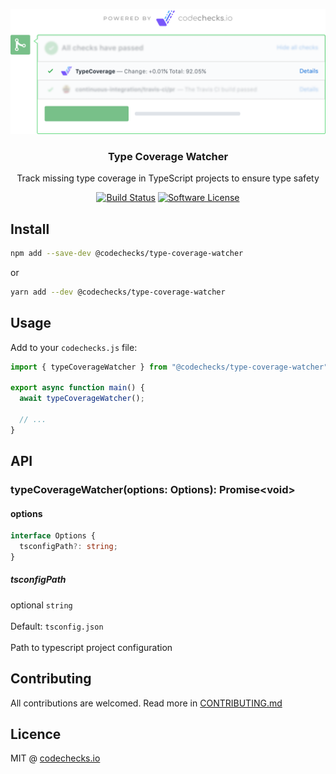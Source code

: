 <p align="center">
  <img src="./meta/check.png" width="700" alt="codechecks.io">
  <h3 align="center">Type Coverage Watcher</h3>
  <p align="center">Track missing type coverage in TypeScript projects to ensure type safety</p>

  <p align="center">
    <a href="https://circleci.com/gh/codechecks/type-coverage-watcher"><img alt="Build Status" src="https://circleci.com/gh/codechecks/type-coverage-watcher/tree/master.svg?style=svg"></a>
    <a href="/package.json"><img alt="Software License" src="https://img.shields.io/badge/license-MIT-brightgreen.svg?style=flat-square"></a>
  </p>
</p>

## Install

```sh
npm add --save-dev @codechecks/type-coverage-watcher
```

or

```sh
yarn add --dev @codechecks/type-coverage-watcher
```

## Usage

Add to your `codechecks.js` file:

```typescript
import { typeCoverageWatcher } from "@codechecks/type-coverage-watcher";

export async function main() {
  await typeCoverageWatcher();

  // ...
}
```

## API

### typeCoverageWatcher(options: Options): Promise\<void>

#### options

```typescript
interface Options {
  tsconfigPath?: string;
}
```

##### tsconfigPath

optional `string`<br>\
Default: `tsconfig.json`<br>\
Path to typescript project configuration

## Contributing

All contributions are welcomed. Read more in [CONTRIBUTING.md](./CONTRIBUTING.md)

## Licence

MIT @ [codechecks.io](https://codechecks.io)
